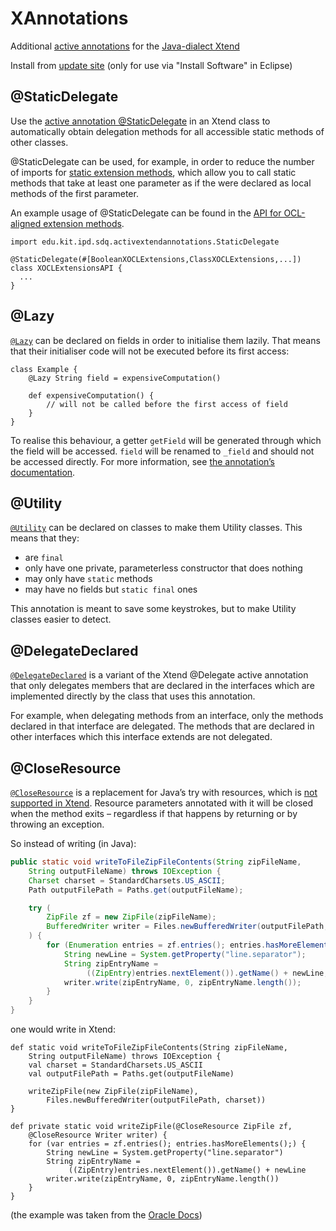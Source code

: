 # XAnnotations
Additional [active annotations](https://eclipse.org/xtend/documentation/204_activeannotations.html) for the [Java-dialect Xtend](https://eclipse.org/xtend)

Install from [update site](https://kit-sdq.github.io/updatesite/release/xannotations) (only for use via "Install Software" in Eclipse)

## @StaticDelegate
Use the [active annotation @StaticDelegate](https://github.com/kit-sdq/XAnnotations/blob/main/bundles/edu.kit.ipd.sdq.activextendannotations/src/edu/kit/ipd/sdq/activextendannotations/StaticDelegate.xtend)  in an Xtend class to automatically obtain delegation methods for all accessible static methods of other classes. 

@StaticDelegate can be used, for example, in order to reduce the number of imports for [static extension methods](https://eclipse.org/xtend/documentation/202_xtend_classes_members.html#extension-imports), which allow you to call static methods that take at least one parameter as if the were declared as local methods of the first parameter.

An example usage of @StaticDelegate can be found in the [API for OCL-aligned extension methods](https://github.com/kit-sdq/XOCL/blob/master/bundles/edu.kit.ipd.sdq.xocl.extensions/src/edu/kit/ipd/sdq/xocl/extensions/XOCLExtensionsAPI.xtend).

```Xtend
import edu.kit.ipd.sdq.activextendannotations.StaticDelegate

@StaticDelegate(#[BooleanXOCLExtensions,ClassXOCLExtensions,...])
class XOCLExtensionsAPI {
  ...
}
```

## @Lazy

[`@Lazy`](https://github.com/kit-sdq/XAnnotations/blob/main/bundles/edu.kit.ipd.sdq.activextendannotations/src/edu/kit/ipd/sdq/activextendannotations/Lazy.xtend) can be declared on fields in order to initialise them lazily. That means that their initialiser code will not be executed before its first access:

```xtend
class Example {
	@Lazy String field = expensiveComputation()
	
	def expensiveComputation() {
		// will not be called before the first access of field
	}
}
``` 

To realise this behaviour, a getter `getField` will be generated through which the field will be accessed. `field` will be renamed to `_field` and should not be accessed directly. For more information, see [the annotation’s documentation](https://github.com/kit-sdq/XAnnotations/blob/main/bundles/edu.kit.ipd.sdq.activextendannotations/src/edu/kit/ipd/sdq/activextendannotations/Lazy.xtend).

## @Utility

[`@Utility`](https://github.com/kit-sdq/XAnnotations/blob/main/bundles/edu.kit.ipd.sdq.activextendannotations/src/edu/kit/ipd/sdq/activextendannotations/Utility.xtend) can be declared on classes to make them Utility classes. This means that they:

 * are `final`
 * only have one private, parameterless constructor that does nothing
 * may only have `static` methods
 * may have no fields but `static final` ones
 
This annotation is meant to save some keystrokes, but to make Utility classes easier to detect.

## @DelegateDeclared
[`@DelegateDeclared`](https://github.com/kit-sdq/XAnnotations/blob/main/bundles/edu.kit.ipd.sdq.activextendannotations/src/edu/kit/ipd/sdq/activextendannotations/DelegateDeclared.xtend) is a variant of the Xtend @Delegate active annotation that only delegates members that are declared in the interfaces which are implemented directly by the class that uses this annotation.

For example, when delegating methods from an interface, only the methods declared in that interface are delegated. The methods that are declared in other interfaces which this interface extends are not delegated.

## @CloseResource

[`@CloseResource`](https://github.com/kit-sdq/XAnnotations/blob/main/bundles/edu.kit.ipd.sdq.activextendannotations/src/edu/kit/ipd/sdq/activextendannotations/CloseResource.xtend) is a replacement for Java’s try with resources, which is [not supported in Xtend](https://bugs.eclipse.org/bugs/show_bug.cgi?id=366020). Resource parameters annotated with it will be closed when the method exits – regardless if that happens by returning or by throwing an exception.

So instead of writing (in Java):

```java
public static void writeToFileZipFileContents(String zipFileName,
    String outputFileName) throws IOException {
	Charset charset = StandardCharsets.US_ASCII;
    Path outputFilePath = Paths.get(outputFileName);

    try (
        ZipFile zf = new ZipFile(zipFileName);
        BufferedWriter writer = Files.newBufferedWriter(outputFilePath, charset)
    ) {
        for (Enumeration entries = zf.entries(); entries.hasMoreElements();) {
            String newLine = System.getProperty("line.separator");
            String zipEntryName =
                 ((ZipEntry)entries.nextElement()).getName() + newLine;
            writer.write(zipEntryName, 0, zipEntryName.length());
        }
    }
}
```

one would write in Xtend:

```Xtend
def static void writeToFileZipFileContents(String zipFileName,
    String outputFileName) throws IOException {
    val charset = StandardCharsets.US_ASCII
    val outputFilePath = Paths.get(outputFileName)

    writeZipFile(new ZipFile(zipFileName),
        Files.newBufferedWriter(outputFilePath, charset))
}

def private static void writeZipFile(@CloseResource ZipFile zf,
    @CloseResource Writer writer) {
    for (var entries = zf.entries(); entries.hasMoreElements();) {
        String newLine = System.getProperty("line.separator")
        String zipEntryName =
             ((ZipEntry)entries.nextElement()).getName() + newLine
        writer.write(zipEntryName, 0, zipEntryName.length())
    }
}

```
(the example was taken from the [Oracle Docs](https://docs.oracle.com/javase/tutorial/essential/exceptions/tryResourceClose.html))